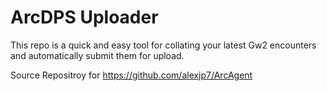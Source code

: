 # ArcDPS Uploader
This repo is a quick and easy tool for collating your latest Gw2 encounters and automatically submit them for upload. 

Source Repositroy for https://github.com/alexjp7/ArcAgent


